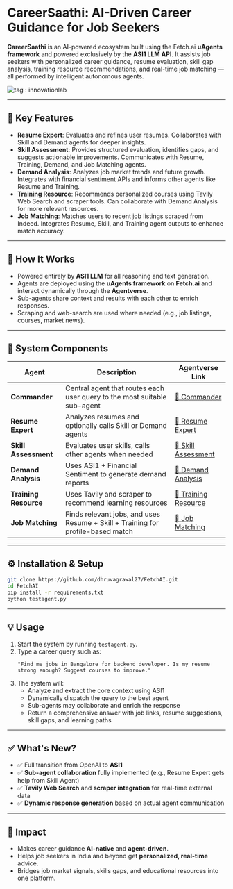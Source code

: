 # CareerSaathi: AI-Driven Career Guidance for Job Seekers

**CareerSaathi** is an AI-powered ecosystem built using the Fetch.ai **uAgents framework** and powered exclusively by the **ASI1 LLM API**. It assists job seekers with personalized career guidance, resume evaluation, skill gap analysis, training resource recommendations, and real-time job matching — all performed by intelligent autonomous agents.

![tag : innovationlab](https://img.shields.io/badge/innovationlab-3D8BD3)

---

## 🚀 Key Features

- **Resume Expert**: Evaluates and refines user resumes. Collaborates with Skill and Demand agents for deeper insights.
- **Skill Assessment**: Provides structured evaluation, identifies gaps, and suggests actionable improvements. Communicates with Resume, Training, Demand, and Job Matching agents.
- **Demand Analysis**: Analyzes job market trends and future growth. Integrates with financial sentiment APIs and informs other agents like Resume and Training.
- **Training Resource**: Recommends personalized courses using Tavily Web Search and scraper tools. Can collaborate with Demand Analysis for more relevant resources.
- **Job Matching**: Matches users to recent job listings scraped from Indeed. Integrates Resume, Skill, and Training agent outputs to enhance match accuracy.

---

## 🧠 How It Works

- Powered entirely by **ASI1 LLM** for all reasoning and text generation.
- Agents are deployed using the **uAgents framework** on **Fetch.ai** and interact dynamically through the **Agentverse**.
- Sub-agents share context and results with each other to enrich responses.
- Scraping and web-search are used where needed (e.g., job listings, courses, market news).

---

## 🧩 System Components

| Agent            | Description                                                                      | Agentverse Link |
|------------------|----------------------------------------------------------------------------------|------------------|
| **Commander**    | Central agent that routes each user query to the most suitable sub-agent         | [🔗 Commander](https://agentverse.ai/agents/details/agent1qtjjk3xfvel6qkqk48n2he4kwqmytwcc6tplvszvwty9qp38nfs4w3r3xme/profile) |
| **Resume Expert**| Analyzes resumes and optionally calls Skill or Demand agents                     | [🔗 Resume Expert](https://agentverse.ai/agents/details/agent1qvpk7cwgjfdtzfsxv092gcdu0sdsu43z6p0z8nrfckxmcmzd532dgxuy0x5/profile) |
| **Skill Assessment**| Evaluates user skills, calls other agents when needed                         | [🔗 Skill Assessment](https://agentverse.ai/agents/details/agent1qgys89d7tr5rxxamvdhkdg80z9q99jf7sfq08kx0yftt59yjggpsk4ewgm4/profile) |
| **Demand Analysis**| Uses ASI1 + Financial Sentiment to generate demand reports                     | [🔗 Demand Analysis](https://agentverse.ai/agents/details/agent1qfvyd3y9qf9cmsl2waatsdchumu8gjj2fl6ynuzy0mlqcjwpge6ekp74qen/profile) |
| **Training Resource**| Uses Tavily and scraper to recommend learning resources                      | [🔗 Training Resource](https://agentverse.ai/agents/details/agent1qvfed9rmxdz4j488gqvannjs6fatpl3u0ehk2kelez6pz8tr2u8nyxjg5kc/profile) |
| **Job Matching** | Finds relevant jobs, and uses Resume + Skill + Training for profile-based match  | [🔗 Job Matching](https://agentverse.ai/agents/details/agent1qv4xn6kxtylzyvf5zc4ywx4qcq2g3q6cp2mpvz8twkwmtnm27gl6xp9x7av/profile) |

---

## ⚙️ Installation & Setup

```bash
git clone https://github.com/dhruvagrawal27/FetchAI.git
cd FetchAI
pip install -r requirements.txt
python testagent.py
```

---

## 💡 Usage

1. Start the system by running `testagent.py`.
2. Type a career query such as:
   ```
   "Find me jobs in Bangalore for backend developer. Is my resume strong enough? Suggest courses to improve."
   ```
3. The system will:
   - Analyze and extract the core context using ASI1
   - Dynamically dispatch the query to the best agent
   - Sub-agents may collaborate and enrich the response
   - Return a comprehensive answer with job links, resume suggestions, skill gaps, and learning paths

---

## ✅ What's New?

- ✅ Full transition from OpenAI to **ASI1**
- ✅ **Sub-agent collaboration** fully implemented (e.g., Resume Expert gets help from Skill Agent)
- ✅ **Tavily Web Search** and **scraper integration** for real-time external data
- ✅ **Dynamic response generation** based on actual agent communication

---

## 🎯 Impact

- Makes career guidance **AI-native** and **agent-driven**.
- Helps job seekers in India and beyond get **personalized, real-time** advice.
- Bridges job market signals, skills gaps, and educational resources into one platform.
